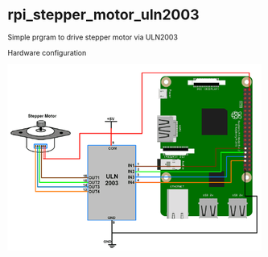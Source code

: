 # rpi_stepper_motor_uln2003

Simple prgram to drive stepper motor via ULN2003

Hardware configuration

![Hardware_Configuration](Stepper_Motor_Interfcae_ULN2003_Rpi.png)
